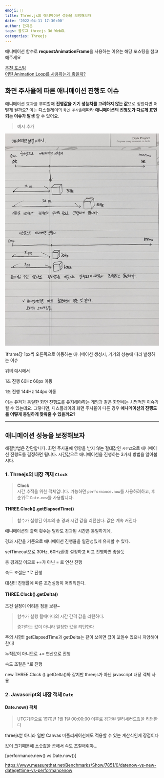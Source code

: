 ```yaml
---
emoji: 👻
title: Three.js의 애니메이션 성능을 보정해보자
date: '2022-04-11 17:30:00'
author: 한지은
tags: 블로그 threejs 3d WebGL
categories: Threejs
---
```


애니메이션 함수로 **requestAnimationFrame**을 사용하는 이유는 해당 포스팅을 참고해주세요

<div class="embedded-linkin">
<a href="https://jieunhanme.github.io/javascript-animation-loop/" target="_blank" >
<div class="linkin-info">추천 포스팅</div>
<div class="linkin-title">어떤 Animation Loop를 사용하는게 좋을까?</div>
</a>
</div>

## 화면 주사율에 따른 애니메이션 진행도 이슈

애니메이션 효과를 부여할때 **진행값을 기기 성능차를 고려하지 않는 값**으로 정한다면 어떻게 될까요?
이는 디스플레이의 `화면 주사율`에따라 **애니메이션의 진행도가 다르게 표현되는 이슈가 발생** 할 수 있어요.

> 예시 추가

<img src="./img.jpg"/>

<p class="img-caption">
1frame당 1px씩 오른쪽으로 이동하는 애니메이션 생성시, 기기의 성능에 따라 발생하는 이슈
</p>

위의 예시에서

1초 진행 60Hz 60px 이동

1초 진행 144Hz 144px 이동

이는 유저가 동일한 화면 진행도를 유지해야하는 게임과 같은 화면에는 치명적인 이슈가 될 수 있는데요.
그렇다면, 디스플레이의 화면 주사율이 다른 경우 **애니메이션의 진행도를 어떻게 동일하게 맞춰줄 수 있을까요?**

---

## 애니메이션 성능을 보정해보자

해결방법은 간단합니다. 화면 주사율에 영향을 받지 않는 절대값인 `시간값`으로 애니메이션 진행도를 결정하면 됩니다.
시간값으로 애니메이션을 진행하는 3가지 방법을 알아봅시다.

### 1. Threejs의 내장 객체 `Clock`

> **Clock** <br />시간 추적을 위한 객체입니다. 가능하면 `performance.now`를 사용하려하고, 후순위로 `Date.now`를 사용합니다.

#### THREE.Clock().getElapsedTime()

> 함수가 실행된 이후의 총 경과 시간 값을 리턴한다. 값은 계속 커진다

애니메이션의 출력 횟수는 달라도 경과된 시간은 동일하기에,

경과 시간을 기준으로 애니메이션 진행율을 일관성있게 유지할 수 있다.

setTimeout으로 30Hz, 60Hz환경 설정하고 비교 진행하면 좋을듯

총 경과값 이므로 +=가 아닌 = 로 연산 진행

속도 조절은 \*로 진행

대신!!! 진행률에 따른 조건설정이 어려워진다.

#### THREE.Clock().getDelta()

조건 설정이 어려운 점을 보완~

> 함수가 실행 될때마다의 시간 간격 값을 리턴하다.
>
> 증가하는 값이 아니라 일정한 값을 리턴한다

주의 사항!! getElapsedTime과 getDelta는 같이 쓰이면 값이 꼬일수 있으니 지양해야한다!

누적값이 아니므로 += 연산으로 진행

속도 조절은 \*로 진행

new THREE.Clock ().getDelta()와 같지만 threejs가 아닌 javascript 내장 객체 사용

### 2. Javascript의 내장 객체 `Date`

#### Date.now() 객체

> UTC기준으로 1970년 1월 1일 00:00:00 이후로 경과된 밀리세컨드값을 리턴한다

threejs뿐 아니라 일반 Canvas 머플리케이션에도 적용할 수 있는 계산식인게 장점이다

값이 크기때문에 소숫값을 곱해서 속도 조절해줘야...

[performance.new() vs Date.now()]

https://www.measurethat.net/Benchmarks/Show/7851/0/datenow-vs-new-dategettime-vs-performancenow

```toc

```
